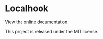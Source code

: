 Localhook
=========

View the [online documentation](https://localhook.github.io/localhook).

This project is released under the MIT license.